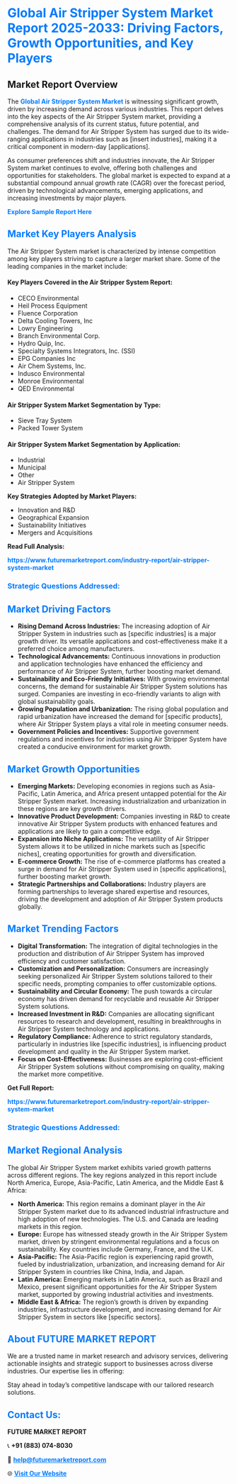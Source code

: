 <h1 style="color: #007BFF;">Global Air Stripper System Market Report 2025-2033: Driving Factors, Growth Opportunities, and Key Players</h1>

<section id="overview">
<h2>Market Report Overview</h2>
<p>The <a href="https://www.futuremarketreport.com/industry-report/air-stripper-system-market" style="color: #007BFF; text-decoration: none;"><strong>Global Air Stripper System Market</strong></a> is witnessing significant growth, driven by increasing demand across various industries. This report delves into the key aspects of the Air Stripper System market, providing a comprehensive analysis of its current status, future potential, and challenges. The demand for Air Stripper System has surged due to its wide-ranging applications in industries such as [insert industries], making it a critical component in modern-day [applications].</p>
<p>As consumer preferences shift and industries innovate, the Air Stripper System market continues to evolve, offering both challenges and opportunities for stakeholders. The global market is expected to expand at a substantial compound annual growth rate (CAGR) over the forecast period, driven by technological advancements, emerging applications, and increasing investments by major players.</p>
</section>

<section id="overview">
<p><a href="https://www.futuremarketreport.com/request-sample/reportId=110878" style="color: #007BFF; text-decoration: none;"><strong>Explore Sample Report Here</strong></a></p>
</section>

<section id="key-players">
<h2 style="color: #007BFF;">Market Key Players Analysis</h2>
<p>The Air Stripper System market is characterized by intense competition among key players striving to capture a larger market share. Some of the leading companies in the market include:</p>
<h4>Key Players Covered in the Air Stripper System Report:</h4>
<ul><li>CECO Environmental</li><li>Heil Process Equipment</li><li>Fluence Corporation</li><li>Delta Cooling Towers, Inc</li><li>Lowry Engineering</li><li>Branch Environmental Corp.</li><li>Hydro Quip, Inc.</li><li>Specialty Systems Integrators, Inc. (SSI)</li><li>EPG Companies Inc</li><li>Air Chem Systems, Inc.</li><li>Indusco Environmental</li><li>Monroe Environmental</li><li>QED Environmental</li></ul>
<h4>Air Stripper System Market Segmentation by Type:</h4>
<ul><li>Sieve Tray System</li><li>Packed Tower System</li></ul>

<h4>Air Stripper System Market Segmentation by Application:</h4>
<ul><li>Industrial</li><li>Municipal</li><li>Other</li><li>Air Stripper System</li></ul>
<p><strong>Key Strategies Adopted by Market Players:</strong></p>
<ul>
<li>Innovation and R&D</li>
<li>Geographical Expansion</li>
<li>Sustainability Initiatives</li>
<li>Mergers and Acquisitions</li>
</ul>
</section>

<section>
<p><strong>Read Full Analysis: </strong></p><a href="https://www.futuremarketreport.com/industry-report/air-stripper-system-market" style="color: #007BFF; text-decoration: none;"><strong>https://www.futuremarketreport.com/industry-report/air-stripper-system-market</strong></a>
<h3 style="color: #007BFF;">Strategic Questions Addressed:</h3>
</section>

<section id="driving-factors">
<h2 style="color: #007BFF;">Market Driving Factors</h2>
<ul>
<li><strong>Rising Demand Across Industries:</strong> The increasing adoption of Air Stripper System in industries such as [specific industries] is a major growth driver. Its versatile applications and cost-effectiveness make it a preferred choice among manufacturers.</li>
<li><strong>Technological Advancements:</strong> Continuous innovations in production and application technologies have enhanced the efficiency and performance of Air Stripper System, further boosting market demand.</li>
<li><strong>Sustainability and Eco-Friendly Initiatives:</strong> With growing environmental concerns, the demand for sustainable Air Stripper System solutions has surged. Companies are investing in eco-friendly variants to align with global sustainability goals.</li>
<li><strong>Growing Population and Urbanization:</strong> The rising global population and rapid urbanization have increased the demand for [specific products], where Air Stripper System plays a vital role in meeting consumer needs.</li>
<li><strong>Government Policies and Incentives:</strong> Supportive government regulations and incentives for industries using Air Stripper System have created a conducive environment for market growth.</li>
</ul>
</section>

<section id="growth-opportunities">
<h2 style="color: #007BFF;">Market Growth Opportunities</h2>
<ul>
<li><strong>Emerging Markets:</strong> Developing economies in regions such as Asia-Pacific, Latin America, and Africa present untapped potential for the Air Stripper System market. Increasing industrialization and urbanization in these regions are key growth drivers.</li>
<li><strong>Innovative Product Development:</strong> Companies investing in R&D to create innovative Air Stripper System products with enhanced features and applications are likely to gain a competitive edge.</li>
<li><strong>Expansion into Niche Applications:</strong> The versatility of Air Stripper System allows it to be utilized in niche markets such as [specific niches], creating opportunities for growth and diversification.</li>
<li><strong>E-commerce Growth:</strong> The rise of e-commerce platforms has created a surge in demand for Air Stripper System used in [specific applications], further boosting market growth.</li>
<li><strong>Strategic Partnerships and Collaborations:</strong> Industry players are forming partnerships to leverage shared expertise and resources, driving the development and adoption of Air Stripper System products globally.</li>
</ul>
</section>

<section id="trending-factors">
<h2 style="color: #007BFF;">Market Trending Factors</h2>
<ul>
<li><strong>Digital Transformation:</strong> The integration of digital technologies in the production and distribution of Air Stripper System has improved efficiency and customer satisfaction.</li>
<li><strong>Customization and Personalization:</strong> Consumers are increasingly seeking personalized Air Stripper System solutions tailored to their specific needs, prompting companies to offer customizable options.</li>
<li><strong>Sustainability and Circular Economy:</strong> The push towards a circular economy has driven demand for recyclable and reusable Air Stripper System solutions.</li>
<li><strong>Increased Investment in R&D:</strong> Companies are allocating significant resources to research and development, resulting in breakthroughs in Air Stripper System technology and applications.</li>
<li><strong>Regulatory Compliance:</strong> Adherence to strict regulatory standards, particularly in industries like [specific industries], is influencing product development and quality in the Air Stripper System market.</li>
<li><strong>Focus on Cost-Effectiveness:</strong> Businesses are exploring cost-efficient Air Stripper System solutions without compromising on quality, making the market more competitive.</li>
</ul>
</section>

<section>
<p><strong>Get Full Report: </strong></p><a href="https://www.futuremarketreport.com/industry-report/air-stripper-system-market" style="color: #007BFF; text-decoration: none;"><strong>https://www.futuremarketreport.com/industry-report/air-stripper-system-market</strong></a>
<h3 style="color: #007BFF;">Strategic Questions Addressed:</h3>
</section>


<section id="regional-analysis">
<h2 style="color: #007BFF;">Market Regional Analysis</h2>
<p>The global Air Stripper System market exhibits varied growth patterns across different regions. The key regions analyzed in this report include North America, Europe, Asia-Pacific, Latin America, and the Middle East & Africa:</p>
<ul>
<li><strong>North America:</strong> This region remains a dominant player in the Air Stripper System market due to its advanced industrial infrastructure and high adoption of new technologies. The U.S. and Canada are leading markets in this region.</li>
<li><strong>Europe:</strong> Europe has witnessed steady growth in the Air Stripper System market, driven by stringent environmental regulations and a focus on sustainability. Key countries include Germany, France, and the U.K.</li>
<li><strong>Asia-Pacific:</strong> The Asia-Pacific region is experiencing rapid growth, fueled by industrialization, urbanization, and increasing demand for Air Stripper System in countries like China, India, and Japan.</li>
<li><strong>Latin America:</strong> Emerging markets in Latin America, such as Brazil and Mexico, present significant opportunities for the Air Stripper System market, supported by growing industrial activities and investments.</li>
<li><strong>Middle East & Africa:</strong> The region’s growth is driven by expanding industries, infrastructure development, and increasing demand for Air Stripper System in sectors like [specific sectors].</li>
</ul>
</section>

<footer>
<h2 style="color: #007BFF;">About FUTURE MARKET REPORT</h2>
<p>We are a trusted name in market research and advisory services, delivering actionable insights and strategic support to businesses across diverse industries. Our expertise lies in offering:</p>

<p>Stay ahead in today’s competitive landscape with our tailored research solutions.</p>

<h2 style="color: #007BFF;">Contact Us:</h2>
<p><strong>FUTURE MARKET REPORT</strong></p>
<p>📞 <strong>+91 (883) 074-8030</strong></p>
<p>📧 <strong><a href="mailto:help@futuremarketreport.com" style="color: #007BFF;">help@futuremarketreport.com</a></strong></p>
<p>🌐 <strong><a href="https://www.futuremarketreport.com/" style="color: #007BFF;">Visit Our Website</a></strong></p>
</footer>